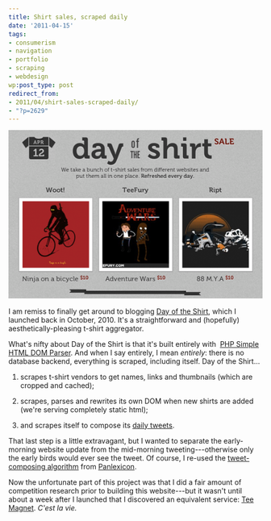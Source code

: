 ```yaml
---
title: Shirt sales, scraped daily
date: '2011-04-15'
tags:
- consumerism
- navigation
- portfolio
- scraping
- webdesign
wp:post_type: post
redirect_from:
- 2011/04/shirt-sales-scraped-daily/
- "?p=2629"
---
```


[ ![](/uploads/2011-04/daily-t-shirt-sales-600x397.png "daily t-shirt sales") ](http://dayoftheshirt.com)

I am remiss to finally get around to blogging [Day of the Shirt](http://dayoftheshirt.com), which I launched back in October, 2010. It's a straightforward and (hopefully) aesthetically-pleasing t-shirt aggregator.

What's nifty about Day of the Shirt is that it's built entirely with  [PHP Simple HTML DOM Parser](http://simplehtmldom.sourceforge.net/). And when I say entirely, I mean _entirely_: there is no database backend, everything is scraped, including itself. Day of the Shirt...

1. scrapes t-shirt vendors to get names, links and thumbnails (which are cropped and cached);

2. scrapes, parses and rewrites its own DOM when new shirts are added (we're serving completely static html);

3. and scrapes itself to compose its [daily tweets](http://twitter.com/dayoftheshirt).

That last step is a little extravagant, but I wanted to separate the early-morning website update from the mid-morning tweeting---otherwise only the early birds would ever see the tweet. Of course, I re-used the [tweet-composing algorithm](http://www.island94.org/2010/08/p-np-and-panlexicon/) from [Panlexicon](http://panlexicon.com).

Now the unfortunate part of this project was that I did a fair amount of competition research prior to building this website---but it wasn't until about a week after I launched that I discovered an equivalent service: [Tee Magnet](http://www.teemagnet.com/). _C'est la vie._
